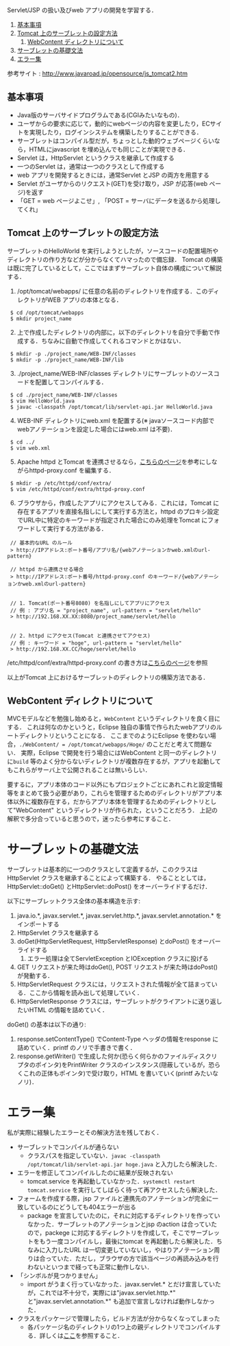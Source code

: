 Servlet/JSP の扱い及びweb アプリの開発を学習する．

1. [基本事項](#Basic)
1. [Tomcat 上のサーブレットの設定方法](#Tomcat)
	1. [WebContent ディレクトリについて](#WebContent)
1. [サーブレットの基礎文法](#Syntax)
1. [エラー集](#Error)

参考サイト : http://www.javaroad.jp/opensource/js_tomcat2.htm

<a id = "Basic"></a>
## 基本事項
- Java版のサーバサイドプログラムである(CGIみたいなもの)．
- ユーザからの要求に応じて，動的にwebページの内容を変更したり，ECサイトを実現したり，ログインシステムを構築したりすることができる．
- サーブレットはコンパイル型だが，ちょっとした動的ウェブページくらいなら，HTMLにjavascript を埋め込んでも同じことが実現できる．
- Servlet は，HttpServlet というクラスを継承して作成する
- 一つのServlet は，通常は一つのクラスとして作成する
- web アプリを開発するときには，通常Servlet とJSP の両方を用意する
- Servlet がユーザからのリクエスト(GET)を受け取り，JSP が応答(web ページ)を返す
- 「GET = web ページよこせ」, 「POST = サーバにデータを送るから処理してくれ」

<a id = "Tomcat"></a>
## Tomcat 上のサーブレットの設定方法

サーブレットのHelloWorld を実行しようとしたが，ソースコードの配置場所やディレクトリの作り方などが分からなくてハマったので備忘録．
Tomcat の構築は既に完了しているとして，ここではまずサーブレット自体の構成について解説する．

1. /opt/tomcat/webapps/ に任意の名前のディレクトリを作成する．このディレクトリがWEB アプリの本体となる．
```
 $ cd /opt/tomcat/webapps
 $ mkdir project_name
```

2. 上で作成したディレクトリの内部に，以下のディレクトリを自分で手動で作成する．ちなみに自動で作成してくれるコマンドとかはない．
```
 $ mkdir -p ./project_name/WEB-INF/classes
 $ mkdir -p ./project_name/WEB-INF/lib
```

3. ./project_name/WEB-INF/classes ディレクトリにサーブレットのソースコードを配置してコンパイルする．
```
 $ cd ./project_name/WEB-INF/classes
 $ vim HelloWorld.java
 $ javac -classpath /opt/tomcat/lib/servlet-api.jar HelloWorld.java
```

4. WEB-INF ディレクトリにweb.xml を配置する(※ javaソースコード内部でwebアノテーションを設定した場合にはweb.xml は不要)．
```
 $ cd ../
 $ vim web.xml
```

5. Apache httpd とTomcat を連携させるなら，<a href="https://github.com/Ailes-Grises/server#CoHttpd" target="_blank">こちらのページ</a>を参考にしながらhttpd-proxy.conf を編集する．
```
 $ mkdir -p /etc/httpd/conf/extra/
 $ vim /etc/httpd/conf/extra/httpd-proxy.conf
```

6. ブラウザから，作成したアプリにアクセスしてみる．これには，Tomcat に存在するアプリを直接名指しにして実行する方法と，httpd のプロキシ設定でURL中に特定のキーワードが指定された場合にのみ処理をTomcat にフォワードして実行する方法がある．
```
 // 基本的なURL のルール
 > http://IPアドレス:ポート番号/アプリ名/{webアノテーションかweb.xmlのurl-pattern}

 // httpd から連携させる場合
 > http://IPアドレス:ポート番号/httpd-proxy.conf のキーワード/{webアノテーションかweb.xmlのurl-pattern}


 // 1. Tomcat(ポート番号8080) を名指しにしてアプリにアクセス
 // 例 : アプリ名 = "project_name", url-pattern = "servlet/hello"
 > http://192.168.XX.XX:8080/project_name/servlet/hello


 // 2. httpd にアクセス(Tomcat と連携させてアクセス)
 // 例 : キーワード = "hoge", url-pattern = "servlet/hello"
 > http://192.168.XX.CC/hoge/servlet/hello
```
/etc/httpd/conf/extra/httpd-proxy.conf の書き方は<a href="https://github.com/Ailes-Grises/server#CoHttpd" target="_blank">こちらのページ</a>を参照

以上がTomcat 上におけるサーブレットのディレクトリの構築方法である．

<a id = "WebContent"></a>
## WebContent ディレクトリについて
MVCモデルなどを勉強し始めると，```WebContent``` というディレクトリを良く目にする．
これは何なのかというと，Eclipse 独自の事情で作られたwebアプリのルートディレクトリということになる．
ここまでのようにEclipse を使わない場合，```./WebContent/ = /opt/tomcat/webapps/Hoge/``` のことだと考えて問題ない．
実際，Eclipse で開発を行う場合にはWebContent と同一のディレクトリに```build``` 等のよく分からないディレクトリが複数存在するが，アプリを起動してもこれらがサーバ上で公開されることは無いらしい．

要するに，アプリ本体のコード以外にもプロジェクトごとにあれこれと設定情報等をまとめて扱う必要があり，これらを管理するためのディレクトリがアプリ本体以外に複数存在する，だからアプリ本体を管理するためのディレクトリとして"WebContent" というディレクトリが作られた，ということだろう．
上記の解釈で多分合っていると思うので，迷ったら参考にすること．

<a id = "Syntax"></a>
# サーブレットの基礎文法
サーブレットは基本的に一つのクラスとして定義するが，このクラスはHttpServlet クラスを継承することによって構築する．
やることとしては，HttpServlet::doGet() とHttpServlet::doPost() をオーバーライドするだけ．

以下にサーブレットクラス全体の基本構造を示す:
1. java.io.\*, javax.servlet.\*, javax.servlet.http.\*, javax.servlet.annotation.\* をインポートする
1. HttpServlet クラスを継承する
1. doGet(HttpServletRequest, HttpServletResponse) とdoPost() をオーバーライドする
	1. エラー処理は全てServletException とIOException クラスに投げる
1. GET リクエストが来た時はdoGet(), POST リクエストが来た時はdoPost() が発動する．
1. HttpServletRequest クラスには，リクエストされた情報が全て詰まっている．ここから情報を読み出して処理していく．
1. HttpServletResponse クラスには，サーブレットがクライアントに送り返したいHTML の情報を詰めていく．

doGet() の基本は以下の通り:
1. response.setContentType() でContent-Type ヘッダの情報をresponse に詰めていく．printf のノリで手書きで書く．
1. response.getWriter() で生成した何か(恐らく何らかのファイルディスクリプタのポインタ)をPrintWriter クラスのインスタンス(隠蔽しているが，恐らくこれの正体もポインタ)で受け取り，HTML を書いていく(printf みたいなノリ)．

<a id = "Error"></a>
# エラー集
私が実際に経験したエラーとその解決方法を残しておく．
- サーブレットでコンパイルが通らない
	- クラスパスを指定していない．```javac -classpath /opt/tomcat/lib/servlet-api.jar hoge.java``` と入力したら解決した．
- エラーを修正してコンパイルしたのに結果が反映されない
	- tomcat.service を再起動していなかった．```systemctl restart tomcat.service``` を実行してしばらく待って再アクセスしたら解決した．
- フォームを作成する際，jsp ファイルと連携先のアノテーションが完全に一致しているのにどうしても404エラーが出る
	- package を宣言していたのに，それに対応するディレクトリを作っていなかった．サーブレットのアノテーションとjsp のaction は合っていたので，packege に対応するディレクトリを作成して，そこでサーブレットをもう一度コンパイルし，最後にtomcat を再起動したら解決した．ちなみに入力したURL は一切変更していないし，やはりアノテーション周りは合っていた．ただし，ブラウザの方で該当ページの再読み込みを行わないといつまで経っても正常に動作しない．
- 「シンボルが見つかりません」
	- import がうまく行っていなかった．javax.servlet.\* とだけ宣言していたが，これでは不十分で，実際には"javax.servlet.http.\*" と"javax.servlet.annotation.\*" も追加で宣言しなければ動作しなかった．
- クラスをパッケージで管理したら，ビルド方法が分からなくなってしまった
  - 各パッケージ名のディレクトリの1つ上の親ディレクトリでコンパイルする．詳しくは[ここ](https://github.com/Ailes-Grises/Java#Package)を参照すること．
